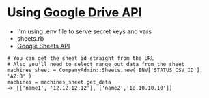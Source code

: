 # Using [Google Drive API](https://developers.google.com/)
- I'm using .env file to serve secret keys and vars
- sheets.rb
- [Google Sheets API](https://developers.google.com/sheets/api/quickstart/ruby)

```
# You can get the sheet id straight from the URL
# Also you'll need to select range out data from the sheet
machines_sheet = CompanyAdmin::Sheets.new( ENV['STATUS_CSV_ID'], 'A2:B' )
machines = machines_sheet.get_data
=> [['name1', '12.12.12.12'], ['name2','10.10.10.10']]
```
